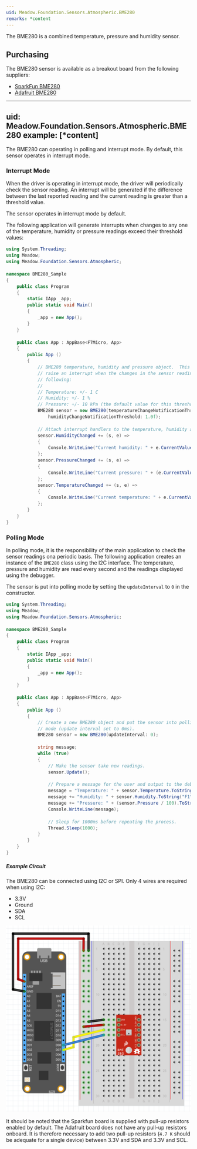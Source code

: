 ```yaml
---
uid: Meadow.Foundation.Sensors.Atmospheric.BME280
remarks: *content
---
```


The BME280 is a combined temperature, pressure and humidity sensor.

## Purchasing

The BME280 sensor is available as a breakout board from the following suppliers:

* [SparkFun BME280](https://www.sparkfun.com/products/13676)
* [Adafruit BME280](https://www.adafruit.com/product/2652)

---
uid: Meadow.Foundation.Sensors.Atmospheric.BME280
example: [*content]
---

The BME280 can operating in polling and interrupt mode.  By default, this sensor operates in interrupt mode.

### Interrupt Mode

When the driver is operating in interrupt mode, the driver will periodically check the sensor reading.  An interrupt will be generated if the difference between the last reported reading and the current reading is greater than a threshold value.

The sensor operates in interrupt mode by default.

The following application will generate interrupts when changes to any one of the temperature, humidity or pressure readings exceed their threshold values:

```csharp
using System.Threading;
using Meadow;
using Meadow.Foundation.Sensors.Atmospheric;

namespace BME280_Sample
{
    public class Program
    {
        static IApp _app; 
        public static void Main()
        {
            _app = new App();
        }
    }
    
    public class App : AppBase<F7Micro, App>
    {
        public App ()
        {
            // BME280 temperature, humidity and pressure object.  This object should
            // raise an interrupt when the changes in the sensor readings exceed the
            // following:
            //
            // Temperature: +/- 1 C
            // Humidity: +/- 1 %
            // Pressure: +/- 10 kPa (the default value for this threshold)
            BME280 sensor = new BME280(temperatureChangeNotificationThreshold: 0.1F,
                humidityChangeNotificationThreshold: 1.0f);
            
            // Attach interrupt handlers to the temperature, humidity and pressure sensor.
            sensor.HumidityChanged += (s, e) =>
            {
                Console.WriteLine("Current humidity: " + e.CurrentValue.ToString("f2"));
            };
            sensor.PressureChanged += (s, e) =>
            {
                Console.WriteLine("Current pressure: " + (e.CurrentValue / 100).ToString("f2"));
            };
            sensor.TemperatureChanged += (s, e) =>
            {
                Console.WriteLine("Current temperature: " + e.CurrentValue.ToString("f2"));
            };
        }
    }
}
```

### Polling Mode

In polling mode, it is the responsibility of the main application to check the sensor readings ona periodic basis.  The following application creates an instance of the `BME280` class using the I2C interface.  The temperature, pressure and humidity are read every second and the readings displayed using the debugger.

The sensor is put into polling mode by setting the `updateInterval` to `0` in the constructor.

```csharp
using System.Threading;
using Meadow;
using Meadow.Foundation.Sensors.Atmospheric;

namespace BME280_Sample
{
    public class Program
    {
        static IApp _app; 
        public static void Main()
        {
            _app = new App();
        }
    }
    
    public class App : AppBase<F7Micro, App>
    {
        public App ()
        {
            // Create a new BME280 object and put the sensor into polling
            // mode (update interval set to 0ms).
            BME280 sensor = new BME280(updateInterval: 0);

            string message;
            while (true)
            {
                // Make the sensor take new readings.
                sensor.Update();

                // Prepare a message for the user and output to the debug console.
                message = "Temperature: " + sensor.Temperature.ToString("F1") + " C\n";
                message += "Humidity: " + sensor.Humidity.ToString("F1") + " %\n";
                message += "Pressure: " + (sensor.Pressure / 100).ToString("F0") + " hPa\n\n";
                Console.WriteLine(message);

                // Sleep for 1000ms before repeating the process.
                Thread.Sleep(1000);
            }
        }
    }
}
```

##### Example Circuit

The BME280 can be connected using I2C or SPI.  Only 4 wires are required when using I2C:

* 3.3V
* Ground
* SDA
* SCL

![](../../API_Assets/Meadow.Foundation.Sensors.Atmospheric.BME280/BME280.svg)

It should be noted that the Sparkfun board is supplied with pull-up resistors enabled by default.  The Adafruit board does not have any pull-up resistors onboard.  It is therefore necessary to add two pull-up resistors (`4.7 K` should be adequate for a single device) between 3.3V and SDA and 3.3V and SCL.